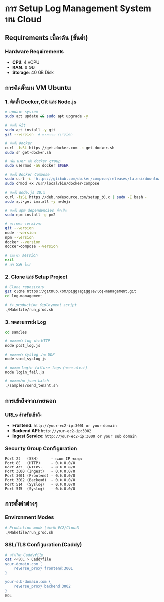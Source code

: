 # การ Setup Log Management System บน Cloud

## Requirements เบื้องต้น (ขั้นต่ำ)

### Hardware Requirements 
- **CPU**: 4 vCPU
- **RAM**: 8 GB
- **Storage**: 40 GB Disk

## การติดตั้งบน VM Ubuntu

### 1. ติดตั้ง Docker, Git และ Node.js
```bash
# Update system
sudo apt update && sudo apt upgrade -y

# ติดตั้ง Git
sudo apt install -y git
git --version  # ตรวจสอบ version

# ติดตั้ง Docker
curl -fsSL https://get.docker.com -o get-docker.sh
sudo sh get-docker.sh

# เพิ่ม user เข้า docker group
sudo usermod -aG docker $USER

# ติดตั้ง Docker Compose
sudo curl -L "https://github.com/docker/compose/releases/latest/download/docker-compose-$(uname -s)-$(uname -m)" -o /usr/local/bin/docker-compose
sudo chmod +x /usr/local/bin/docker-compose

# ติดตั้ง Node.js 20.x
curl -fsSL https://deb.nodesource.com/setup_20.x | sudo -E bash -
sudo apt-get install -y nodejs

# ติดตั้ง npm dependencies ที่จำเป็น
sudo npm install -g pm2

# ตรวจสอบ versions
git --version
node --version
npm --version
docker --version
docker-compose --version

# รีสตาร์ท session
exit
# เข้า SSH ใหม่

```

### 2. Clone และ Setup Project

```bash
# Clone repository
git clone https://github.com/pigglegiggle/log-management.git
cd log-management

# รัน production deployment script
./Makefile/run_prod.sh
```

### 3. ทดสอบการส่ง Log

```bash
cd samples

# ทดสอบส่ง log ผ่าน HTTP
node post_log.js

# ทดสอบส่ง syslog ผ่าน UDP
node send_syslog.js

# ทดสอบ login failure logs (ระบบ alert)
node login_fail.js

# ทดสอบผ่าน json batch
./samples/send_tenant.sh
```

## การเข้าถึงจากภายนอก

### URLs สำหรับเข้าถึง
- **Frontend**: `http://your-ec2-ip:3001 or your domain`
- **Backend API**: `http://your-ec2-ip:3002`
- **Ingest Service**: `http://your-ec2-ip:3000 or your sub domain`

### Security Group Configuration
```
Port 22   (SSH)      - เฉพาะ IP ของคุณ
Port 80   (HTTP)     - 0.0.0.0/0
Port 443  (HTTPS)    - 0.0.0.0/0
Port 3000 (Ingest)   - 0.0.0.0/0
Port 3001 (Frontend) - 0.0.0.0/0
Port 3002 (Backend)  - 0.0.0.0/0
Port 514  (Syslog)   - 0.0.0.0/0
Port 515  (Syslog)   - 0.0.0.0/0
```

## การตั้งค่าต่างๆ

### Environment Modes
```bash
# Production mode (สำหรับ EC2/Cloud)
./Makefile/run_prod.sh
```

### SSL/TLS Configuration (Caddy)
```bash
# สร้างไฟล์ Caddyfile
cat <<EOL > Caddyfile
your-domain.com {
    reverse_proxy frontend:3001
}

your-sub-domain.com {
    reverse_proxy backend:3002
}
EOL
```


